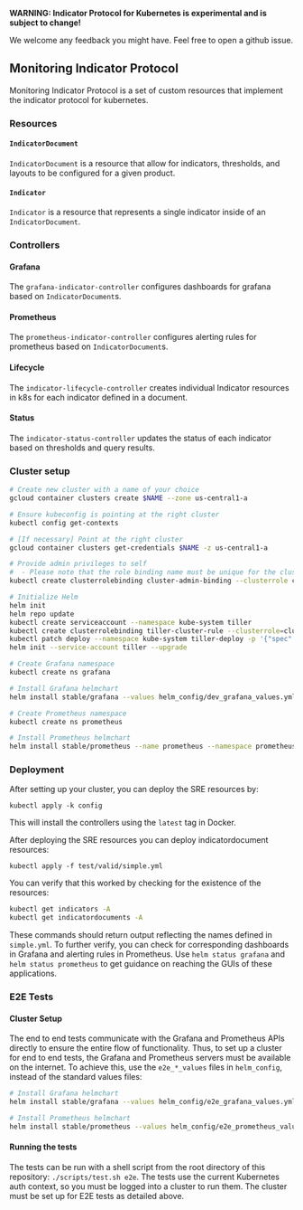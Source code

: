 **WARNING: Indicator Protocol for Kubernetes is experimental and is subject to change!**

We welcome any feedback you might have. Feel free to open a github issue.

## Monitoring Indicator Protocol

Monitoring Indicator Protocol is a set of custom resources that implement the
indicator protocol for kubernetes.

### Resources

#### `IndicatorDocument`

`IndicatorDocument` is a resource that allow for indicators,
thresholds, and layouts to be configured for a given product.

#### `Indicator`

`Indicator` is a resource that represents a single indicator inside of an
`IndicatorDocument`.

### Controllers

#### Grafana

The `grafana-indicator-controller` configures dashboards for
grafana based on `IndicatorDocument`s.

#### Prometheus

The `prometheus-indicator-controller` configures alerting rules
for prometheus based on `IndicatorDocument`s.

#### Lifecycle

The `indicator-lifecycle-controller` creates individual Indicator
resources in k8s for each indicator defined in a document.

#### Status

The `indicator-status-controller` updates the status of each indicator 
based on thresholds and query results.

### Cluster setup

```bash
# Create new cluster with a name of your choice
gcloud container clusters create $NAME --zone us-central1-a

# Ensure kubeconfig is pointing at the right cluster
kubectl config get-contexts

# [If necessary] Point at the right cluster
gcloud container clusters get-credentials $NAME -z us-central1-a

# Provide admin privileges to self
#  - Please note that the role binding name must be unique for the cluster
kubectl create clusterrolebinding cluster-admin-binding --clusterrole cluster-admin --user $(gcloud config get-value account)

# Initialize Helm
helm init
helm repo update
kubectl create serviceaccount --namespace kube-system tiller
kubectl create clusterrolebinding tiller-cluster-rule --clusterrole=cluster-admin --serviceaccount=kube-system:tiller
kubectl patch deploy --namespace kube-system tiller-deploy -p '{"spec":{"template":{"spec":{"serviceAccount":"tiller"}}}}'
helm init --service-account tiller --upgrade

# Create Grafana namespace
kubectl create ns grafana

# Install Grafana helmchart
helm install stable/grafana --values helm_config/dev_grafana_values.yml --name grafana --namespace grafana

# Create Prometheus namespace
kubectl create ns prometheus

# Install Prometheus helmchart
helm install stable/prometheus --name prometheus --namespace prometheus
```

### Deployment

After setting up your cluster,
you can deploy the SRE resources by:

```
kubectl apply -k config
```

This will install the controllers using the `latest` tag in Docker.

After deploying the SRE resources you can deploy indicatordocument resources:

```
kubectl apply -f test/valid/simple.yml
```

You can verify that this worked by checking for the existence of the resources:

```bash
kubectl get indicators -A
kubectl get indicatordocuments -A
```

These commands should return output reflecting the names defined in
`simple.yml`.
To further verify,
you can check for corresponding dashboards in Grafana and alerting rules in
Prometheus.
Use `helm status grafana` and `helm status prometheus` to get guidance on
reaching the GUIs of these applications.

### E2E Tests

#### Cluster Setup

The end to end tests communicate with the Grafana and Prometheus APIs directly
to ensure the entire flow of functionality.
Thus, to set up a cluster for end to end tests,
the Grafana and Prometheus servers must be available on the internet.
To achieve this,
use the `e2e_*_values` files in `helm_config`,
instead of the standard values files:

```bash
# Install Grafana helmchart
helm install stable/grafana --values helm_config/e2e_grafana_values.yml --name grafana --namespace grafana

# Install Prometheus helmchart
helm install stable/prometheus --values helm_config/e2e_prometheus_values.yml --name prometheus --namespace prometheus
```

#### Running the tests

The tests can be run with a shell script from the root directory of this
repository: `./scripts/test.sh e2e`.
The tests use the current Kubernetes auth context,
so you must be logged into a cluster to run them.
The cluster must be set up for E2E tests as detailed above.
